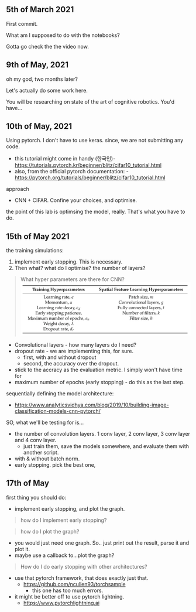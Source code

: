 ## 5th of March 2021

First commit. 

What am I supposed to do with the notebooks?

Gotta go check the the video now.



## 9th of May, 2021

oh my god, two months later?

Let's actually do some work here.

You will be researching on state of the art of cognitive robotics.
You'd have...


## 10th of May, 2021

Using pytorch. I don't have to use keras. since, we are not submitting any code.
- this tutorial might come in handy (한국인)- https://tutorials.pytorch.kr/beginner/blitz/cifar10_tutorial.html
- also, from the official pytorch documentation: - https://pytorch.org/tutorials/beginner/blitz/cifar10_tutorial.html


approach
 - CNN + CIFAR. Confine your choices, and optimise.


the point of this lab is optimsing the model, really.
That's what you have to do.


## 15th of May 2021

the training simulations:
1. implement early stopping. This is necessary.
2. Then what? what do I optimise? the number of layers?


> What hyper parameters are there for CNN?
![](.journal_images/d31bd351.png)

- Convolutional layers - how many layers do I need?
- dropout rate - we are implementing this, for sure.
  - first, with and without dropout
  - second, the accuracy over the dropout.
- stick to the accracy as the evaluation metric. I simply won't have time for
- maximum number of epochs (early stopping) - do this as the last step.




sequentially defining the model architecture:
- https://www.analyticsvidhya.com/blog/2019/10/building-image-classification-models-cnn-pytorch/



SO, what we'll be testing for is...
- the number of convolution layers. 1 conv layer, 2 conv layer, 3 conv layer and 4 conv layer.
  - just train them, save the models somewhere, and evaluate them with another script.
- with & without batch norm.
- early stopping. pick the best one, 
  


## 17th of May

first thing you should do:
- implement early stopping, and plot the graph.



> how do I implement early stopping?



> how do I plot the graph?

- you would just need one graph. So.. just print out the result, parse it and plot it.
- maybe use a callback to...plot the graph?


> How do I do early stopping with other architectures?
- use that pytorch framework, that does exactly just that.
  - https://github.com/ncullen93/torchsample
    - this one has too much errors.
- it might be better off to use pytorch lightning.
  - https://www.pytorchlightning.ai
  